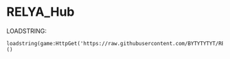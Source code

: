 # RELYA_Hub

LOADSTRING:

```
loadstring(game:HttpGet('https://raw.githubusercontent.com/BYTYTYTYT/RELYA_Hub/main/loader.lua'))()
```
